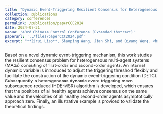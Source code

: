 ```yaml
---
title: "Dynamic Event-Triggering Resilient Consensus for Heterogeneous MASs Against Malicious Attacks"
collection: publications
category: conferences
permalink: /publication/paperCCC2024
date: 2024-07-31
venue: '43rd Chinese Control Conference (Extended Abstract)'
paperurl: '../files/paperCCC2024.pdf'
excerpt: "**Zirui Liao**, Shaoping Wang, Jian Shi, and Qiwang Weng. <br/><img src='/images/paperICGNC2020.png'>"
---
```


Based on a novel dynamic event-triggering mechanism, this work studies the resilient consensus problem for heterogeneous multi-agent systems (MASs) consisting of first-order and second-order agents. An internal dynamic variable is introduced to adjust the triggering threshold flexibly and facilitate the construction of the dynamic event-triggering condition (DETC). Subsequently, a heterogeneous dynamic event-triggering mean-subsequence-reduced (HDE-MSR) algorithm is developed, which ensures that the positions of all healthy agents achieve consensus on the same value and the velocities of all healthy second-order agents asymptotically approach zero. Finally, an illustrative example is provided to validate the theoretical findings.
